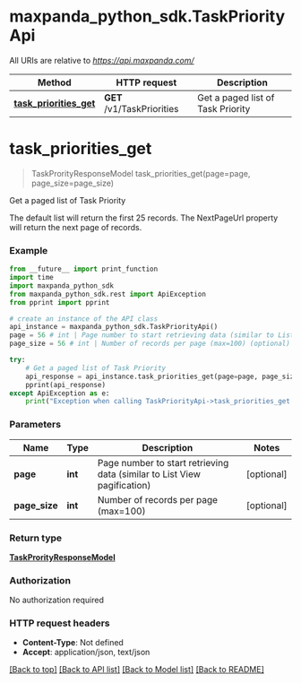 # maxpanda_python_sdk.TaskPriorityApi

All URIs are relative to *https://api.maxpanda.com/*

Method | HTTP request | Description
------------- | ------------- | -------------
[**task_priorities_get**](TaskPriorityApi.md#task_priorities_get) | **GET** /v1/TaskPriorities | Get a paged list of Task Priority

# **task_priorities_get**
> TaskProrityResponseModel task_priorities_get(page=page, page_size=page_size)

Get a paged list of Task Priority

The default list will return the first 25 records.  The NextPageUrl property will return the next page of records.

### Example
```python
from __future__ import print_function
import time
import maxpanda_python_sdk
from maxpanda_python_sdk.rest import ApiException
from pprint import pprint

# create an instance of the API class
api_instance = maxpanda_python_sdk.TaskPriorityApi()
page = 56 # int | Page number to start retrieving data (similar to List View pagification) (optional)
page_size = 56 # int | Number of records per page (max=100) (optional)

try:
    # Get a paged list of Task Priority
    api_response = api_instance.task_priorities_get(page=page, page_size=page_size)
    pprint(api_response)
except ApiException as e:
    print("Exception when calling TaskPriorityApi->task_priorities_get: %s\n" % e)
```

### Parameters

Name | Type | Description  | Notes
------------- | ------------- | ------------- | -------------
 **page** | **int**| Page number to start retrieving data (similar to List View pagification) | [optional] 
 **page_size** | **int**| Number of records per page (max&#x3D;100) | [optional] 

### Return type

[**TaskProrityResponseModel**](TaskProrityResponseModel.md)

### Authorization

No authorization required

### HTTP request headers

 - **Content-Type**: Not defined
 - **Accept**: application/json, text/json

[[Back to top]](#) [[Back to API list]](../README.md#documentation-for-api-endpoints) [[Back to Model list]](../README.md#documentation-for-models) [[Back to README]](../README.md)

